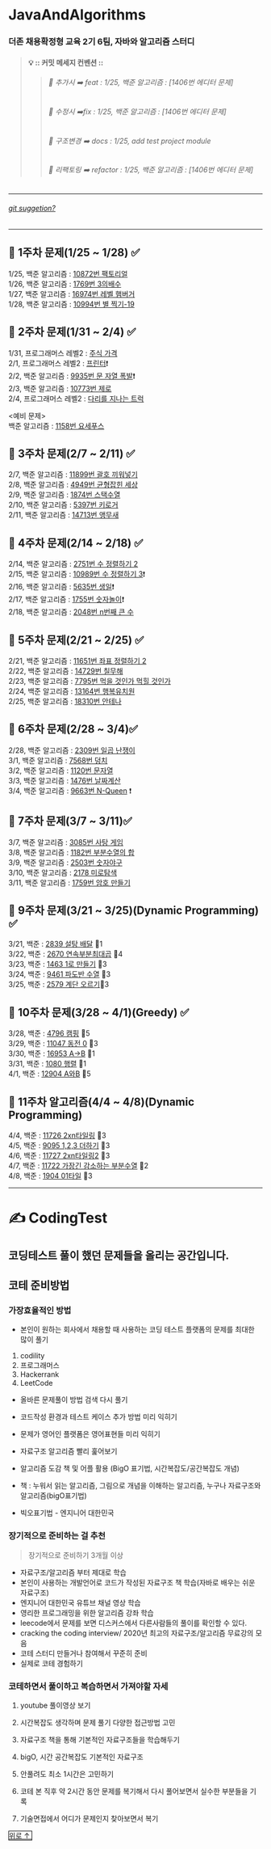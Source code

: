# JavaAndAlgorithms
### 더존 채용확정형 교육 2기 6팀, 자바와 알고리즘 스터디 </br>
>#### 💡 :: 커밋 메세지 컨벤션 ::
>>###### 📌 추가시 ➡️ feat : 1/25, 백준 알고리즘 : [1406번 에디터 문제] </br>
>>###### 📌 수정시  ➡️fix : 1/25, 백준 알고리즘 : [1406번 에디터 문제] </br>
>>###### 📌 구조변경 ➡️ docs : 1/25, add test project module  </br>
>>###### 📌 리팩토링 ➡️ refactor : 1/25, 백준 알고리즘 : [1406번 에디터 문제] </br>

---

###### [git suggetion?](https://nesoy.github.io/articles/2019-11/Github-suggestion) </br>

---
## 👀 1주차 문제(1/25 ~ 1/28) ✅
1/25, 백준 알고리즘  : [10872번 팩토리얼](https://www.acmicpc.net/problem/10872) </br>
1/26, 백준 알고리즘  : [1769번 3의배수](https://www.acmicpc.net/problem/1769) </br>
1/27, 백준 알고리즘  : [16974번 레벨 햄버거](https://www.acmicpc.net/problem/16974) </br>
1/28, 백준 알고리즘  : [10994번 별 찍기-19](https://www.acmicpc.net/problem/10994) </br>

## 👀 2주차 문제(1/31 ~ 2/4) ✅
1/31, 프로그래머스 레벨2 : [주식 가격](https://programmers.co.kr/learn/courses/30/lessons/42584) </br>
2/1, 프로그래머스 레벨2 : [프린터](https://programmers.co.kr/learn/courses/30/lessons/42587)❗️ </br>
2/2, 백준 알고리즘  : [9935번 문 자열 폭발](https://www.acmicpc.net/problem/9935)❗️</br> 
2/3, 백준 알고리즘  : [10773번 제로](https://www.acmicpc.net/problem/10773) </br>
2/4, 프로그래머스 레벨2 : [다리를 지나는 트럭](https://programmers.co.kr/learn/courses/30/lessons/42583) </br>

<예비 문제></br>
백준 알고리즘  : [1158번 요세푸스](https://www.acmicpc.net/problem/1158) </br>

## 👀 3주차 문제(2/7 ~ 2/11) ✅
2/7, 백준 알고리즘 : [11899번 괄호 끼워넣기](https://www.acmicpc.net/problem/11899) </br>
2/8, 백준 알고리즘 : [4949번 균형잡힌 세상](https://www.acmicpc.net/problem/4949) </br>
2/9, 백준 알고리즘 : [1874번 스택수열](https://www.acmicpc.net/problem/1874) </br>
2/10, 백준 알고리즘 : [5397번 키로거](https://www.acmicpc.net/problem/5397) </br> 
2/11, 백준 알고리즘 : [14713번 앵무새](https://www.acmicpc.net/problem/14713) </br>

## 👀 4주차 문제(2/14 ~ 2/18) ✅
2/14, 백준 알고리즘 : [2751번 수 정렬하기 2](https://www.acmicpc.net/problem/2751) </br>
2/15, 백준 알고리즘 : [10989번 수 정렬하기 3](https://www.acmicpc.net/problem/10989)❗️</br>
2/16, 백준 알고리즘 : [5635번 생일](https://www.acmicpc.net/problem/5635)❗️ </br> 
2/17, 백준 알고리즘 : [1755번 숫자놀이](https://www.acmicpc.net/problem/1755)❗️ </br> 
2/18, 백준 알고리즘 : [2048번 n번째 큰 수](https://www.acmicpc.net/problem/2075) </br>

## 👀 5주차 문제(2/21 ~ 2/25) ✅
2/21, 백준 알고리즘 : [11651번 좌표 정렬하기 2](https://www.acmicpc.net/problem/11651) </br>
2/22, 백준 알고리즘 : [14729번 칠무해](https://www.acmicpc.net/problem/14729) </br>
2/23, 백준 알고리즘 : [7795번 먹을 것인가 먹힐 것인가](https://www.acmicpc.net/problem/7795) </br>
2/24, 백준 알고리즘 : [13164번 행복유치원](https://www.acmicpc.net/problem/13164) </br>
2/25, 백준 알고리즘 : [18310번 안테나](https://www.acmicpc.net/problem/18310) </br> 

## 👀 6주차 문제(2/28 ~ 3/4)✅
2/28, 백준 알고리즘 : [2309번 일곱 난쟁이](https://www.acmicpc.net/problem/2309) </br>
3/1, 백준 알고리즘 : [7568번 덩치](https://www.acmicpc.net/problem/7568) </br>
3/2, 백준 알고리즘 : [1120번 문자열](https://www.acmicpc.net/problem/1120) </br>
3/3, 백준 알고리즘 : [1476번 날짜계산](https://www.acmicpc.net/problem/1476) </br>
3/4, 백준 알고리즘 : [9663번 N-Queen](https://www.acmicpc.net/problem/9663) ❗️</br> 

## 👀 7주차 문제(3/7 ~ 3/11)✅
3/7, 백준 알고리즘 : [3085번 사탕 게임](https://www.acmicpc.net/problem/3085) </br>
3/8, 백준 알고리즘 : [1182번 부분수열의 합](https://www.acmicpc.net/problem/1182) </br>
3/9, 백준 알고리즘 : [2503번 숫자야구](https://www.acmicpc.net/problem/2503) </br>
3/10, 백준 알고리즘 : [2178 미로탐색](https://www.acmicpc.net/problem/2178) </br>
3/11, 백준 알고리즘 : [1759번 암호 만들기](https://www.acmicpc.net/problem/1759) </br>

## 👀 9주차 문제(3/21 ~ 3/25)(Dynamic Programming) ✅
3/21, 백준 : [2839 설탕 배달](https://www.acmicpc.net/problem/2839) 🥉1 </br>
3/22, 백준 : [2670 연속부분최대곱](https://www.acmicpc.net/problem/2670) 🥈4 </br>
3/23, 백준 : [1463 1로 만들기](https://www.acmicpc.net/problem/1463) 🥈3 </br>
3/24, 백준 : [9461 파도반 수열](https://www.acmicpc.net/problem/9461)  🥈3   </br>
3/25, 백준 : [2579 계단 오르기](https://www.acmicpc.net/problem/2579)🥈3 </br>

## 👀 10주차 문제(3/28 ~ 4/1)(Greedy) ✅

3/28, 백준 : [4796 캠핑](https://www.acmicpc.net/problem/4796) 🥈5</br>
3/29, 백준 : [11047 동전 0](https://www.acmicpc.net/problem/11047) 🥈3</br>
3/30, 백준 : [16953 A->B](https://www.acmicpc.net/problem/16953) 🥈1</br>
3/31, 백준 : [1080 행렬](https://www.acmicpc.net/problem/1080) 🥈1</br>
4/1, 백준 : [12904 A와B](https://www.acmicpc.net/problem/12904) 🥇5</br>

## 👀 11주차 알고리즘(4/4 ~ 4/8)(Dynamic Programming)
4/4, 백준 : [11726 2xn타일링](https://www.acmicpc.net/problem/11726) 🥈3 </br>
4/5, 백준 : [9095 1,2,3 더하기](https://www.acmicpc.net/problem/9095) 🥈3</br>
4/6, 백준 : [11727 2xn타일링2](https://www.acmicpc.net/problem/11727) 🥈3</br>
4/7, 백준 : [11722 가장긴 감소하는 부분수열](https://www.acmicpc.net/problem/11722) 🥈2</br>
4/8, 백준 : [1904 01타일](https://www.acmicpc.net/problem/1904) 🥈3</br>


---

# ✍️ CodingTest

코딩테스트 풀이 했던 문제들을 올리는 공간입니다.
---

## 코테 준비방법

### 가장효율적인 방법
- 본인이 원하는 회사에서 채용할 때 사용하는 코딩 테스트 플랫폼의 문제를 최대한 많이 풀기

1. codility
2. 프로그래머스
3. Hackerrank
4. LeetCode

- 올바른 문제풀이 방법 검색 다시 풀기

- 코드작성 환경과 테스트 케이스 추가 방법 미리 익히기

- 문제가 영어인 플랫폼은 영어표현들 미리 익히기

- 자료구조 알고리즘 빨리 훑어보기 

- 알고리즘 도감 책 및 어플 활용 (BigO 표기법, 시간복잡도/공간복잡도 개념)

- 책 : 누워서 읽는 알고리즘, 그림으로 개념을 이해하는 알고리즘, 누구나 자료구조와 알고리즘(bigO표기법)

- 빅오표기법 - 엔지니어 대한민국 

### 장기적으로 준비하는 걸 추천

> 장기적으로 준비하기 3개월 이상

- 자료구조/알고리즘 부터 제대로 학습
- 본인이 사용하는 개발언어로 코드가 작성된 자료구조 책 학습(자바로 배우는 쉬운 자료구조)
- 엔지니어 대한민국 유튜브 채널 영상 학습
- 영리한 프로그래밍을 위한 알고리즘 강좌 학습
- leecode에서 문제를 보면 디스커스에서 다른사람들의 풀이를 확인할 수 있다.
- cracking the coding interview/ 2020년 최고의 자료구조/알고리즘 무료강의 모음
- 코테 스터디 만들거나 참여해서 꾸준히 준비
- 실제로 코테 경험하기 

### 코테하면서 풀이하고 복습하면서 가져야할 자세

1. youtube 풀이영상 보기 

2. 시간복잡도 생각하며 문제 풀기 다양한 접근방법 고민

3. 자료구조 책을 통해 기본적인 자료구조들을 학습해두기

4. bigO, 시간 공간복잡도 기본적인 자료구조

5. 안풀려도 최소 1시간은 고민하기 

6. 코테 본 직후 약 2시간 동안 문제를 복기해서 다시 풀어보면서 실수한 부분들을 기록 

7. 기술면접에서 어디가 문제인지 찾아보면서 복기 

<a href="#top" style="border:1px solid black">위로 ↑ </a> &nbsp;
